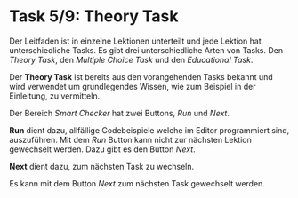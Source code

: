 # Task 5/9: Theory Task
Der Leitfaden ist in einzelne Lektionen unterteilt und jede Lektion hat unterschiedliche Tasks.
Es gibt drei unterschiedliche Arten von Tasks. Den *Theory Task*, den *Multiple Choice Task*
und den *Educational Task*. 

Der **Theory Task** ist bereits aus den vorangehenden Tasks bekannt und wird verwendet um grundlegendes Wissen, wie zum 
Beispiel in der Einleitung, zu vermitteln.

Der Bereich *Smart Checker* hat zwei Buttons, *Run* und *Next*.

**Run** dient dazu, allfällige Codebeispiele welche im Editor programmiert sind, auszuführen. Mit dem 
*Run* Button kann nicht zur nächsten Lektion gewechselt werden. Dazu gibt es den Button *Next*.

**Next** dient dazu, zum nächsten Task zu wechseln.

Es kann mit dem Button *Next* zum nächsten Task gewechselt werden.
